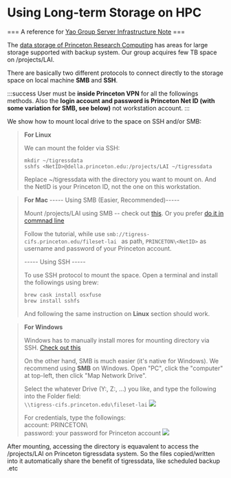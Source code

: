 # Using Long-term Storage on HPC
=== A reference for [Yao Group Server Infrastructure Note](https://hackmd.io/dd8wi827SpCLAe8p2Ype6w) ===

The [data storage of Princeton Research Computing](https://researchcomputing.princeton.edu/support/knowledge-base/data-storage) has areas for large storage supported with backup system. Our group acquires few TB space on /projects/LAI. 

There are basically two different protocols to connect directly to the storage space on local machine **SMB** and **SSH**.

:::success
User must be **inside Princeton VPN** for all the followings methods. Also the **login account and password is Princeton Net ID (with some variation for SMB, see below)** not workstation account.
:::


We show how to mount local drive to the space on SSH and/or SMB:

> **For Linux**
> 
> We can mount the folder via SSH:
> 
> `mkdir ~/tigressdata`\
> `sshfs <NetID>@della.princeton.edu:/projects/LAI ~/tigressdata`
> 
> Replace ~/tigressdata with the directory you want to mount on. And the NetID is your Princeton ID, not the one on this workstation.

> **For Mac**
> ----- Using SMB (Easier, Recommended)-----
>
> Mount /projects/LAI using SMB -- check out [this](https://ag.montana.edu/it/support/smb-macs.html). Or you prefer [do it in commnad line](https://gist.github.com/natritmeyer/6621231)
> 
> Follow the tutorial, while use `smb://tigress-cifs.princeton.edu/fileset-lai
` as path, `PRINCETON\<NetID>` as username and password of your Princeton account.
>
> ----- Using SSH -----
> 
> To use SSH protocol to mount the space. Open a terminal and install the followings using brew:
>
>`brew cask install osxfuse`\
`brew install sshfs`
>
> And following the same instruction on **Linux** section should work.

> **For Windows**
> 
> Windows has to manually install mores for mounting directory via SSH. 
> [Check out this](https://github.com/billziss-gh/sshfs-win)
>
> On the other hand, SMB is much easier (it's native for Windows). We recommend using **SMB** on Windows. Open "PC", click the "computer" at top-left, then click "Map Network Drive".
>
> Select the whatever Drive (Y:, Z:, ...) you like, and type the following into the Folder field:\
> `\\tigress-cifs.princeton.edu\fileset-lai`
> ![](https://i.imgur.com/7eoskcn.png)
>
> For credentials, type the followings:\
> account: PRINCETON\\<NetID>\
> password: your password for Princeton account
> ![](https://i.imgur.com/0s6h5Iq.png)

After mounting, accessing the directory is equavalent to access the /projects/LAI on Princeton tigressdata system. So the files copied/written into it automatically share the benefit of tigressdata, like scheduled backup .etc